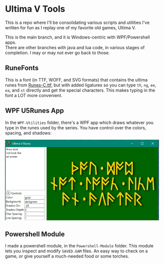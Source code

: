 # Ultima V Tools

This is a repo where I'll be consolidating various scripts and
utilities I've written for fun as I replay one of my favorite old games,
Ultima V.

This is the main branch, and it is Windows-centric with WPF/Powershell apps.  
There are other branches with java and lua code, in various stages of completion.  I may
or may not ever go back to those.

## RuneFonts

This is a font (in TTF, WOFF, and SVG formats) that contains
the ultima runes from [Runes-C.ttf](https://www.dafont.com/ultima-runes.font), but
with added ligatures so you can type `th`, `ng`, `ee`, `ea`, and `st` directly and
get the special characters.  This makes typing in the font a LOT more convenient.

## WPF U5Runes App

In the `WPF-Utilities` folder, there's a WPF app which draws whatever you type in the runes
used by the series. You have control over the colors,
spacing, and shadows:

![u5runes screenshot](screenshots/u5runes.jpg)

## Powershell Module

I made a powershell module, in the `Powershell-Module` folder.  This module lets you inspect and
modify `SAVED.GAM` files.  An easy way to check on a game, or give yourself a much-needed food or
some torches.

